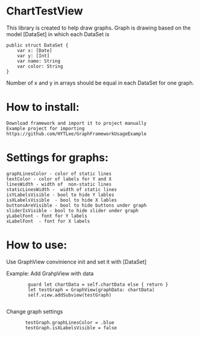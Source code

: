 # ChartTestView

This library is created to help draw graphs.
Graph is drawing based on the model [DataSet] in which each DataSet is
```
public struct DataSet {
    var x: [Date]
    var y: [Int]
    var name: String
    var color: String
}
```
Number of x and y in arrays should be equal in each DataSet for one graph.

# How to install: 
    Download framework and import it to project manually 
    Example project for importing https://github.com/HYTLee/GraphFrameworkUsageExample

# Settings for graphs:
    graphLinesColor - color of static lines
    textColor - color of labels for Y and X
    linesWidth - width of  non-static lines
    staticLinesWidth -  width of static lines
    isYLabelsVisible - bool to hide Y lables
    isXLabelsVisible  - bool to hide X lables
    buttonsAreVisible - bool to hide buttons under graph
    sliderIsVisible - bool to hide slider under graph 
    yLabelFont - font for Y labels
    xLabelFont  - font for X labels
    
# How to use: 

Use  GraphView convinience init and set it with [DataSet]

Example: 
Add GrahpView with data 
```
        guard let chartData = self.chartData else { return }
        let testGraph = GraphView(graphData: chartData)
        self.view.addSubview(testGraph)
       
 ```
 Change graph settings 
 ```
        testGraph.graphLinesColor = .blue
        testGraph.isXLabelsVisible = false
 ```
 
 
 
